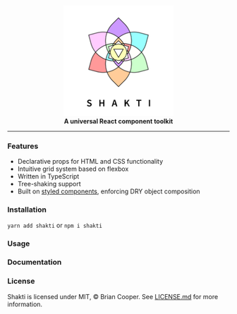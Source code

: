 <div align="center">
<img alt="shakti" src="docs/assets/shakti_header.png" height="250px"/>
</div>

<div align="center"><b>A universal React component toolkit</b></div>

<hr>

### Features
- Declarative props for HTML and CSS functionality
- Intuitive grid system based on flexbox
- Written in TypeScript
- Tree-shaking support
- Built on <a href="https://styled-components.com/">styled components</a>, enforcing DRY object composition

### Installation
`yarn add shakti` or `npm i shakti`

### Usage

### Documentation

### License
Shakti is licensed under MIT, &copy; Brian Cooper. See <a href="LICENSE.md">LICENSE.md</a> for more information.